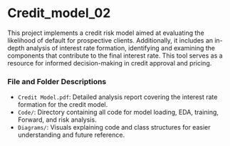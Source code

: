 # Credit_model_02

This project implements a credit risk model aimed at evaluating the likelihood of default for prospective clients. Additionally, it includes an in-depth analysis of interest rate formation, identifying and examining the components that contribute to the final interest rate. This tool serves as a resource for informed decision-making in credit approval and pricing.

### File and Folder Descriptions

* `Credit Model.pdf`: Detailed analysis report covering the interest rate formation for the credit model.
* `Code/`: Directory containing all code for model loading, EDA, training, Forward, and risk analysis.
* `Diagrams/`: Visuals explaining code and class structures for easier understanding and future reference.
